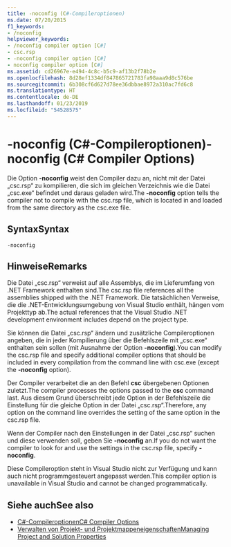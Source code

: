 ```yaml
---
title: -noconfig (C#-Compileroptionen)
ms.date: 07/20/2015
f1_keywords:
- /noconfig
helpviewer_keywords:
- /noconfig compiler option [C#]
- csc.rsp
- -noconfig compiler option [C#]
- noconfig compiler option [C#]
ms.assetid: cd26967e-e494-4c8c-b5c9-af13b2f78b2e
ms.openlocfilehash: 8d28ef1334df847865721783fa98aaa9d8c576be
ms.sourcegitcommit: 6b308cf6d627d78ee36dbbae8972a310ac7fd6c8
ms.translationtype: HT
ms.contentlocale: de-DE
ms.lasthandoff: 01/23/2019
ms.locfileid: "54528575"
---
```

# <a name="-noconfig-c-compiler-options"></a><span data-ttu-id="116a5-102">-noconfig (C#-Compileroptionen)</span><span class="sxs-lookup"><span data-stu-id="116a5-102">-noconfig (C# Compiler Options)</span></span>
<span data-ttu-id="116a5-103">Die Option **-noconfig** weist den Compiler dazu an, nicht mit der Datei „csc.rsp“ zu kompilieren, die sich im gleichen Verzeichnis wie die Datei „csc.exe“ befindet und daraus geladen wird.</span><span class="sxs-lookup"><span data-stu-id="116a5-103">The **-noconfig** option tells the compiler not to compile with the csc.rsp file, which is located in and loaded from the same directory as the csc.exe file.</span></span>  
  
## <a name="syntax"></a><span data-ttu-id="116a5-104">Syntax</span><span class="sxs-lookup"><span data-stu-id="116a5-104">Syntax</span></span>  
  
```console  
-noconfig  
```  
  
## <a name="remarks"></a><span data-ttu-id="116a5-105">Hinweise</span><span class="sxs-lookup"><span data-stu-id="116a5-105">Remarks</span></span>  
 <span data-ttu-id="116a5-106">Die Datei „csc.rsp“ verweist auf alle Assemblys, die im Lieferumfang von .NET Framework enthalten sind.</span><span class="sxs-lookup"><span data-stu-id="116a5-106">The csc.rsp file references all the assemblies shipped with the .NET Framework.</span></span> <span data-ttu-id="116a5-107">Die tatsächlichen Verweise, die die .NET-Entwicklungsumgebung von Visual Studio enthält, hängen vom Projekttyp ab.</span><span class="sxs-lookup"><span data-stu-id="116a5-107">The actual references that the Visual Studio .NET development environment includes depend on the project type.</span></span>  
  
 <span data-ttu-id="116a5-108">Sie können die Datei „csc.rsp“ ändern und zusätzliche Compileroptionen angeben, die in jeder Kompilierung über die Befehlszeile mit „csc.exe“ enthalten sein sollen (mit Ausnahme der Option **-noconfig**).</span><span class="sxs-lookup"><span data-stu-id="116a5-108">You can modify the csc.rsp file and specify additional compiler options that should be included in every compilation from the command line with csc.exe (except the **-noconfig** option).</span></span>  
  
 <span data-ttu-id="116a5-109">Der Compiler verarbeitet die an den Befehl **csc** übergebenen Optionen zuletzt.</span><span class="sxs-lookup"><span data-stu-id="116a5-109">The compiler processes the options passed to the **csc** command last.</span></span> <span data-ttu-id="116a5-110">Aus diesem Grund überschreibt jede Option in der Befehlszeile die Einstellung für die gleiche Option in der Datei „csc.rsp“.</span><span class="sxs-lookup"><span data-stu-id="116a5-110">Therefore, any option on the command line overrides the setting of the same option in the csc.rsp file.</span></span>  
  
 <span data-ttu-id="116a5-111">Wenn der Compiler nach den Einstellungen in der Datei „csc.rsp“ suchen und diese verwenden soll, geben Sie **-noconfig** an.</span><span class="sxs-lookup"><span data-stu-id="116a5-111">If you do not want the compiler to look for and use the settings in the csc.rsp file, specify **-noconfig**.</span></span>  
  
 <span data-ttu-id="116a5-112">Diese Compileroption steht in Visual Studio nicht zur Verfügung und kann auch nicht programmgesteuert angepasst werden.</span><span class="sxs-lookup"><span data-stu-id="116a5-112">This compiler option is unavailable in Visual Studio and cannot be changed programmatically.</span></span>  
  
## <a name="see-also"></a><span data-ttu-id="116a5-113">Siehe auch</span><span class="sxs-lookup"><span data-stu-id="116a5-113">See also</span></span>

- [<span data-ttu-id="116a5-114">C#-Compileroptionen</span><span class="sxs-lookup"><span data-stu-id="116a5-114">C# Compiler Options</span></span>](../../../csharp/language-reference/compiler-options/index.md)
- [<span data-ttu-id="116a5-115">Verwalten von Projekt- und Projektmappeneigenschaften</span><span class="sxs-lookup"><span data-stu-id="116a5-115">Managing Project and Solution Properties</span></span>](/visualstudio/ide/managing-project-and-solution-properties)
